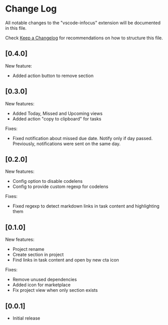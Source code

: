 # Change Log

All notable changes to the "vscode-infocus" extension will be documented in this file.

Check [Keep a Changelog](http://keepachangelog.com/) for recommendations on how to structure this file.

## [0.4.0]
New feature:
- Added action button to remove section

## [0.3.0]
New features:
- Added Today, Missed and Upcoming views
- Added action "copy to clipboard" for tasks

Fixes:
- Fixed notification about missed due date. Notify only if day passed. Previously, notifications were sent on the same day.

## [0.2.0]
New features:
- Config option to disable codelens
- Config to provide custom regexp for codelens

Fixes:
- Fixed regexp to detect markdown links in task content and highlighting them

## [0.1.0]
New features:
- Project rename
- Create section in project
- Find links in task content and open by new cta icon

Fixes:
- Remove unused dependencies
- Added icon for marketplace
- Fix project view when only section exists

## [0.0.1]
- Initial release
